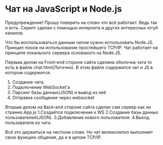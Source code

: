 # Чат на JavaScript и Node.js
Предупреждение! Прошу поверить на слово что всё работает. Ведь так и есть. Скрипт сделан с помощью интернета и других интересных ютуб каналов.

Что бы воспользоваться данным чатом нужно использовать Node.JS. Принцип похож на использование простейшего TCP/IP.
Чат работает на принципе локального сервера основаного на Node.JS.

Первым делом на Front-end стороне сайта сделана оболочка чата то есть в файле chat.html(Логично).
В этом файле содержится чат и JS в котором содержится.
1. Создание чата.
2. Подключение WebSocket'а
3. Парсинг базы данных(JSON) и вывод из неё
4. Отправка сообщение через websocket

Вторым делом на Back-end стороне сайта сделан сам сервер как ни странно.App.js
1.Создаётся подключение к WS
2.Создание базы данных пользователей(JSON).
3.Добавление нового пользователя.
4.Выход пользователя из чата.

Всё это держиться на честном слове. Но чат великолепно выполняет свою функцию общения, да и в целом TCP/IP.
